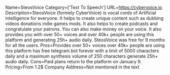 Name=SteosVoice
Category=['Text To Speech']
URL=https://cybervoice.io
Description=SteosVoice (formely CyberVoice) is vocal cords of Artificial intelligence for everyone. It helps to create unique content such as dubbing videos donations indie games mods. It also helps to create podcasts and congratulate your patrons. You can also make money on your voice. It also provides you with over 50+ voices and over 40k+ people are using this platform and generating 25h+ audio daily. SteosVoice was free for 9 months for all the users.
Pros=Provides over 50+ voices over 40k+ people are using this platform has free telegram bot forever with a limit of 5000 characters daily and a maximum synthesis volume of 250 characters generate 25h+ audio daily.
Cons=Paid plans return to the platform on January 9.
Pricing=From 1.2$
Company Address=Not mentioned in the text
